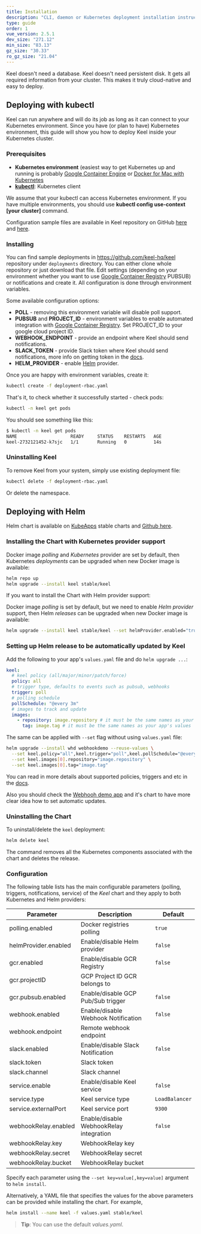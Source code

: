 ```yaml
---
title: Installation
description: "CLI, daemon or Kubernetes deployment installation instructions"
type: guide
order: 1
vue_version: 2.5.1
dev_size: "271.12"
min_size: "83.13"
gz_size: "30.33"
ro_gz_size: "21.04"
---
```


Keel doesn't need a database. Keel doesn't need persistent disk. It gets all required information from your cluster. This makes it truly cloud-native and easy to deploy.

## Deploying with kubectl

Keel can run anywhere and will do its job as long as it can connect to your Kubernetes environment. Since you have (or plan to have) Kubernetes environment, this guide will show you how to deploy Keel inside your Kubernetes cluster.

### Prerequisites

- **Kubernetes environment** (easiest way to get Kubernetes up and running is probably [Google Container Engine](https://cloud.google.com/container-engine/) or [Docker for Mac with Kubernetes](https://docs.docker.com/docker-for-mac/kubernetes/)
- **[kubectl](https://kubernetes.io/docs/user-guide/kubectl-overview/)**: Kubernetes client

<p class="tip">We assume that your kubectl can access Kubernetes environment. If you have multiple environments, you should use <strong>kubectl config use-context [your cluster]</strong> command.</p>

Configuration sample files are available in Keel repository on GitHub [here](https://github.com/rusenask/keel/tree/master/hack) and [here](https://github.com/keel-hq/keel/tree/master/deployment).

### Installing

You can find sample deployments in https://github.com/keel-hq/keel repository under `deployments` directory. You can either clone
whole repository or just download that file. Edit settings (depending on your environment whether you want to use [Google Container Registry](https://cloud.google.com/container-registry/) PUBSUB) or notifications and create it. All configuration is done through environment variables.

Some available configuration options:

* __POLL__ - removing this environment variable will disable poll support.
* __PUBSUB__  and __PROJECT_ID__ - environment variables to enable automated integration with [Google Container Registry](https://cloud.google.com/container-registry/). Set PROJECT_ID to your google cloud project ID. 
* __WEBHOOK_ENDPOINT__ - provide an endpoint where Keel should send notifications.
* __SLACK_TOKEN__ - provide Slack token where Keel should send notifications, more info on getting token in the [docs](https://get.slack.help/hc/en-us/articles/215770388-Create-and-regenerate-API-tokens).
* __HELM_PROVIDER__ - enable [Helm](https://helm.sh/) provider. 


Once you are happy with environment variables, create it:

```bash
kubectl create -f deployment-rbac.yaml
```

That's it, to check whether it successfully started - check pods:

```bash
kubectl -n keel get pods
```

You should see something like this:

```bash
$ kubectl -n keel get pods
NAME                    READY     STATUS    RESTARTS   AGE
keel-2732121452-k7sjc   1/1       Running   0          14s
```

### Uninstalling Keel

To remove Keel from your system, simply use existing deployment file:

```bash
kubectl delete -f deployment-rbac.yaml
```

Or delete the namespace.


## Deploying with Helm

Helm chart is available on [KubeApps](https://kubeapps.com/charts/stable/keel) stable charts and   [Github here](https://github.com/keel-hq/keel/tree/master/chart/keel).


### Installing the Chart with Kubernetes provider support

Docker image _polling_ and _Kubernetes_ provider are set by default, then Kubernetes _deployments_ can be upgraded when new Docker image is available:

```bash
helm repo up
helm upgrade --install keel stable/keel
```

If you want to install the Chart with Helm provider support:

Docker image _polling_ is set by default, but we need to enable _Helm provider_ support, then Helm _releases_ can be upgraded when new Docker image is available:

```bash
helm upgrade --install keel stable/keel --set helmProvider.enabled="true"
```

### Setting up Helm release to be automatically updated by Keel

Add the following to your app's `values.yaml` file and do `helm upgrade ...`:

```yaml
keel:
  # keel policy (all/major/minor/patch/force)
  policy: all
  # trigger type, defaults to events such as pubsub, webhooks
  trigger: poll
  # polling schedule
  pollSchedule: "@every 3m"
  # images to track and update
  images:
    - repository: image.repository # it must be the same names as your app's values
      tag: image.tag # it must be the same names as your app's values
```

The same can be applied with `--set` flag without using `values.yaml` file:

```bash
helm upgrade --install whd webhookdemo --reuse-values \
  --set keel.policy="all",keel.trigger="poll",keel.pollSchedule="@every 3m" \
  --set keel.images[0].repository="image.repository" \
  --set keel.images[0].tag="image.tag"
```

You can read in more details about supported policies, triggers and etc in the [docs](/v1/guide/documentation.html).

Also you should check the [Webhooh demo app](https://github.com/webhookrelay/webhook-demo) and it's chart to have more clear
idea how to set automatic updates.


### Uninstalling the Chart

To uninstall/delete the `keel` deployment:

```bash
helm delete keel
```

The command removes all the Kubernetes components associated with the chart and deletes the release.

### Configuration

The following table lists has the main configurable parameters (polling, triggers, notifications, service) of the _Keel_ chart and they apply to both Kubernetes and Helm providers:

| Parameter                         | Description                            | Default                                                   |
| --------------------------------- | -------------------------------------- | --------------------------------------------------------- |
| polling.enabled                   | Docker registries polling              | `true`                                                    |
| helmProvider.enabled              | Enable/disable Helm provider           | `false`                                                   |
| gcr.enabled                       | Enable/disable GCR Registry            | `false`                                                   |
| gcr.projectID                     | GCP Project ID GCR belongs to          |                                                           |
| gcr.pubsub.enabled                | Enable/disable GCP Pub/Sub trigger     | `false`                                                   |
| webhook.enabled                   | Enable/disable Webhook Notification    | `false`                                                   |
| webhook.endpoint                  | Remote webhook endpoint                |                                                           |
| slack.enabled                     | Enable/disable Slack Notification      | `false`                                                   |
| slack.token                       | Slack token                            |                                                           |
| slack.channel                     | Slack channel                          |                                                           |
| service.enable                    | Enable/disable Keel service            | `false`                                                   |
| service.type                      | Keel service type                      | `LoadBalancer`                                            |
| service.externalPort              | Keel service port                      | `9300`                                                    |
| webhookRelay.enabled              | Enable/disable WebhookRelay integration| `false`                                                   |
| webhookRelay.key                  | WebhookRelay key                       |                                                           |
| webhookRelay.secret               | WebhookRelay secret                    |                                                           |
| webhookRelay.bucket               | WebhookRelay bucket                    |                                                           |

Specify each parameter using the `--set key=value[,key=value]` argument to `helm install`.

Alternatively, a YAML file that specifies the values for the above parameters can be provided while installing the chart. For example,

```bash
helm install --name keel -f values.yaml stable/keel
```
> **Tip**: You can use the default *values.yaml*.
